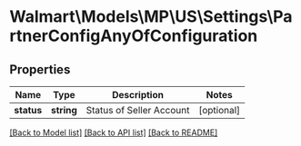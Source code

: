 # Walmart\Models\MP\US\Settings\PartnerConfigAnyOfConfiguration

## Properties

Name | Type | Description | Notes
------------ | ------------- | ------------- | -------------
**status** | **string** | Status of Seller Account | [optional]


[[Back to Model list]](./) [[Back to API list]](../../../../../README.md#supported-apis) [[Back to README]](../../../../../README.md)
